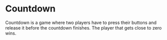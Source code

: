 Countdown
=========

Countdown is a game where two players have to press their buttons and release it before the countdown finishes. The player that gets close to zero wins.